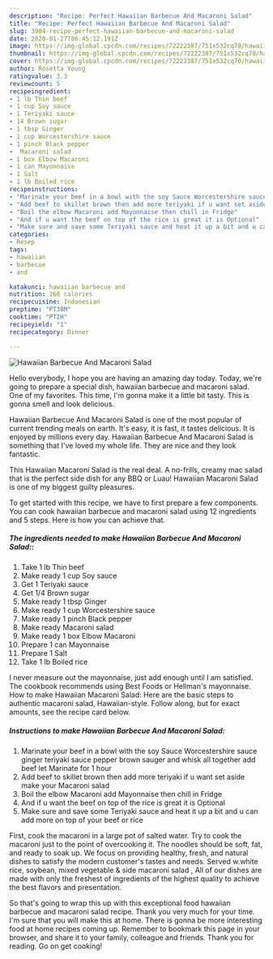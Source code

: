 ```yaml
---
description: "Recipe: Perfect Hawaiian Barbecue And Macaroni Salad"
title: "Recipe: Perfect Hawaiian Barbecue And Macaroni Salad"
slug: 3904-recipe-perfect-hawaiian-barbecue-and-macaroni-salad
date: 2020-01-27T06:45:12.191Z
image: https://img-global.cpcdn.com/recipes/72222387/751x532cq70/hawaiian-barbecue-and-macaroni-salad-recipe-main-photo.jpg
thumbnail: https://img-global.cpcdn.com/recipes/72222387/751x532cq70/hawaiian-barbecue-and-macaroni-salad-recipe-main-photo.jpg
cover: https://img-global.cpcdn.com/recipes/72222387/751x532cq70/hawaiian-barbecue-and-macaroni-salad-recipe-main-photo.jpg
author: Rosetta Young
ratingvalue: 3.3
reviewcount: 5
recipeingredient:
- 1 lb Thin beef
- 1 cup Soy sauce
- 1 Teriyaki sauce
- 14 Brown sugar
- 1 tbsp Ginger
- 1 cup Worcestershire sauce
- 1 pinch Black pepper
-  Macaroni salad
- 1 box Elbow Macaroni
- 1 can Mayonnaise
- 1 Salt
- 1 lb Boiled rice
recipeinstructions:
- "Marinate your beef in a bowl with the soy Sauce Worcestershire sauce  ginger teriyaki sauce pepper brown sauger and whisk all together add beef let Marinate for 1 hour"
- "Add beef to skillet brown then add more teriyaki if u want set aside make your Macaroni salad"
- "Boil the elbow Macaroni add Mayonnaise then chill in Fridge"
- "And if u want the beef on top of the rice is great it is Optional"
- "Make sure and save some Teriyaki sauce and heat it up a bit and u can add more on top of your beef or rice"
categories:
- Resep
tags:
- hawaiian
- barbecue
- and

katakunci: hawaiian barbecue and
nutrition: 268 calories
recipecuisine: Indonesian
preptime: "PT38M"
cooktime: "PT2H"
recipeyield: "1"
recipecategory: Dinner

---
```



![Hawaiian Barbecue And Macaroni Salad](https://img-global.cpcdn.com/recipes/72222387/751x532cq70/hawaiian-barbecue-and-macaroni-salad-recipe-main-photo.jpg)

Hello everybody, I hope you are having an amazing day today. Today, we're going to prepare a special dish, hawaiian barbecue and macaroni salad. One of my favorites. This time, I'm gonna make it a little bit tasty. This is gonna smell and look delicious.

Hawaiian Barbecue And Macaroni Salad is one of the most popular of current trending meals on earth. It's easy, it is fast, it tastes delicious. It is enjoyed by millions every day. Hawaiian Barbecue And Macaroni Salad is something that I've loved my whole life. They are nice and they look fantastic.

This Hawaiian Macaroni Salad is the real deal. A no-frills, creamy mac salad that is the perfect side dish for any BBQ or Luau! Hawaiian Macaroni Salad is one of my biggest guilty pleasures.


To get started with this recipe, we have to first prepare a few components. You can cook hawaiian barbecue and macaroni salad using 12 ingredients and 5 steps. Here is how you can achieve that.

##### The ingredients needed to make Hawaiian Barbecue And Macaroni Salad::

1. Take 1 lb Thin beef
1. Make ready 1 cup Soy sauce
1. Get 1 Teriyaki sauce
1. Get 1/4 Brown sugar
1. Make ready 1 tbsp Ginger
1. Make ready 1 cup Worcestershire sauce
1. Make ready 1 pinch Black pepper
1. Make ready  Macaroni salad
1. Make ready 1 box Elbow Macaroni
1. Prepare 1 can Mayonnaise
1. Prepare 1 Salt
1. Take 1 lb Boiled rice


I never measure out the mayonnaise, just add enough until I am satisfied. The cookbook recommends using Best Foods or Hellman&#39;s mayonnaise. How to make Hawaiian Macaroni Salad: Here are the basic steps to authentic macaroni salad, Hawaiian-style. Follow along, but for exact amounts, see the recipe card below. 

##### Instructions to make Hawaiian Barbecue And Macaroni Salad:

1. Marinate your beef in a bowl with the soy Sauce Worcestershire sauce  ginger teriyaki sauce pepper brown sauger and whisk all together add beef let Marinate for 1 hour
1. Add beef to skillet brown then add more teriyaki if u want set aside make your Macaroni salad
1. Boil the elbow Macaroni add Mayonnaise then chill in Fridge
1. And if u want the beef on top of the rice is great it is Optional
1. Make sure and save some Teriyaki sauce and heat it up a bit and u can add more on top of your beef or rice


First, cook the macaroni in a large pot of salted water. Try to cook the macaroni just to the point of overcooking it. The noodles should be soft, fat, and ready to soak up. We focus on providing healthy, fresh, and natural dishes to satisfy the modern customer&#39;s tastes and needs. Served w.white rice, soybean, mixed vegetable &amp; side macaroni salad , All of our dishes are made with only the freshest of ingredients of the highest quality to achieve the best flavors and presentation. 

So that's going to wrap this up with this exceptional food hawaiian barbecue and macaroni salad recipe. Thank you very much for your time. I'm sure that you will make this at home. There is gonna be more interesting food at home recipes coming up. Remember to bookmark this page in your browser, and share it to your family, colleague and friends. Thank you for reading. Go on get cooking!
